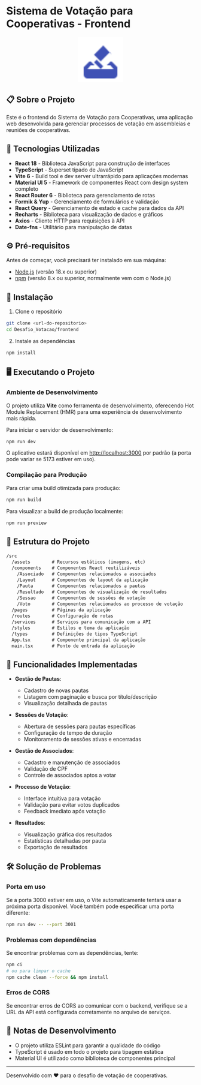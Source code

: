 # Sistema de Votação para Cooperativas - Frontend

<p align="center">
  <img src="./public/vote-icon.svg" alt="Logo do Sistema de Votação" width="120" />
</p>

## 📋 Sobre o Projeto

Este é o frontend do Sistema de Votação para Cooperativas, uma aplicação web desenvolvida para gerenciar processos de votação em assembleias e reuniões de cooperativas.

## 🚀 Tecnologias Utilizadas

- **React 18** - Biblioteca JavaScript para construção de interfaces
- **TypeScript** - Superset tipado de JavaScript
- **Vite 6** - Build tool e dev server ultrarrápido para aplicações modernas
- **Material UI 5** - Framework de componentes React com design system completo
- **React Router 6** - Biblioteca para gerenciamento de rotas
- **Formik & Yup** - Gerenciamento de formulários e validação
- **React Query** - Gerenciamento de estado e cache para dados da API
- **Recharts** - Biblioteca para visualização de dados e gráficos
- **Axios** - Cliente HTTP para requisições à API
- **Date-fns** - Utilitário para manipulação de datas

## ⚙️ Pré-requisitos

Antes de começar, você precisará ter instalado em sua máquina:

- [Node.js](https://nodejs.org/) (versão 18.x ou superior)
- [npm](https://www.npmjs.com/) (versão 8.x ou superior, normalmente vem com o Node.js)

## 🔧 Instalação

1. Clone o repositório

```bash
git clone <url-do-repositorio>
cd Desafio_Votacao/frontend
```

2. Instale as dependências

```bash
npm install
```

## 🖥️ Executando o Projeto

### Ambiente de Desenvolvimento

O projeto utiliza **Vite** como ferramenta de desenvolvimento, oferecendo Hot Module Replacement (HMR) para uma experiência de desenvolvimento mais rápida.

Para iniciar o servidor de desenvolvimento:

```bash
npm run dev
```

O aplicativo estará disponível em [http://localhost:3000](http://localhost:3000) por padrão (a porta pode variar se 5173 estiver em uso).

### Compilação para Produção

Para criar uma build otimizada para produção:

```bash
npm run build
```

Para visualizar a build de produção localmente:

```bash
npm run preview
```

## 📁 Estrutura do Projeto

```
/src
  /assets        # Recursos estáticos (imagens, etc)
  /components    # Componentes React reutilizáveis
    /Associado   # Componentes relacionados a associados
    /Layout      # Componentes de layout da aplicação
    /Pauta       # Componentes relacionados a pautas
    /Resultado   # Componentes de visualização de resultados
    /Sessao      # Componentes de sessões de votação
    /Voto        # Componentes relacionados ao processo de votação
  /pages         # Páginas da aplicação
  /routes        # Configuração de rotas
  /services      # Serviços para comunicação com a API
  /styles        # Estilos e tema da aplicação
  /types         # Definições de tipos TypeScript
  App.tsx        # Componente principal da aplicação
  main.tsx       # Ponto de entrada da aplicação
```

## 🔄 Funcionalidades Implementadas

- **Gestão de Pautas**:
  - Cadastro de novas pautas
  - Listagem com paginação e busca por título/descrição
  - Visualização detalhada de pautas

- **Sessões de Votação**:
  - Abertura de sessões para pautas específicas
  - Configuração de tempo de duração
  - Monitoramento de sessões ativas e encerradas

- **Gestão de Associados**:
  - Cadastro e manutenção de associados
  - Validação de CPF
  - Controle de associados aptos a votar

- **Processo de Votação**:
  - Interface intuitiva para votação
  - Validação para evitar votos duplicados
  - Feedback imediato após votação

- **Resultados**:
  - Visualização gráfica dos resultados
  - Estatísticas detalhadas por pauta
  - Exportação de resultados

## 🛠️ Solução de Problemas

### Porta em uso

Se a porta 3000 estiver em uso, o Vite automaticamente tentará usar a próxima porta disponível. Você também pode especificar uma porta diferente:

```bash
npm run dev -- --port 3001
```

### Problemas com dependências

Se encontrar problemas com as dependências, tente:

```bash
npm ci
# ou para limpar o cache
npm cache clean --force && npm install
```

### Erros de CORS

Se encontrar erros de CORS ao comunicar com o backend, verifique se a URL da API está configurada corretamente no arquivo de serviços.

## 📝 Notas de Desenvolvimento

- O projeto utiliza ESLint para garantir a qualidade do código
- TypeScript é usado em todo o projeto para tipagem estática
- Material UI é utilizado como biblioteca de componentes principal

---

Desenvolvido com ❤️ para o desafio de votação de cooperativas.